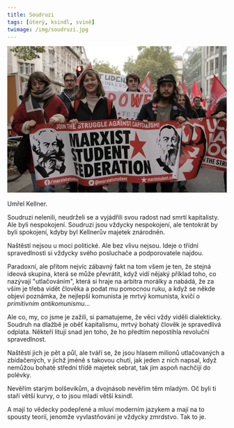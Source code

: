 ```yaml
---
title: Soudruzi
tags: [úterý, ksindl, svině]
twimage: /img/soudruzi.jpg
---
```


![cover](/img/soudruzi.jpg)

Umřel Kellner.

Soudruzi nelenili, neudrželi se a vyjádřili svou radost nad smrtí kapitalisty. Ale byli nespokojení. Soudruzi jsou vždycky nespokojení, ale tentokrát by byli spokojení, kdyby byl Kellnerův majetek znárodněn.

Naštěstí nejsou u moci politické. Ale bez vlivu nejsou. Ideje o třídní spravedlnosti si vždycky svého posluchače a podporovatele najdou.

Paradoxní, ale přitom nejvíc zábavný fakt na tom všem je ten, že stejná ideová skupina, která se může převrátit, když vidí nějaký příklad toho, co nazývají "utlačováním", která si hraje na arbitra morálky a nabádá, že za vším je třeba vidět člověka a podat mu pomocnou ruku, a když se někde objeví poznámka, že nejlepší komunista je mrtvý komunista, kvičí o _primitivním antikomunismu_...

Ale co, my, co jsme je zažili, si pamatujeme, že věci vždy viděli dialekticky. Soudruh na dlažbě je oběť kapitalismu, mrtvý bohatý člověk je spravedlivá odplata. Někteří litují snad jen toho, že ho předtím nepostihla revoluční spravedlnost.

Naštěstí jich je pět a půl, ale tváří se, že jsou hlasem milionů utlačovaných a zbídačených, v jichž jméně s takovou chutí, jak jeden z nich napsal, když nemůžou bohaté střední třídě majetek sebrat, tak jim aspoň nachčijí do polévky.

Nevěřím starým bolševikům, a dvojnásob nevěřím těm mladým. Oč byli ti staří větší kurvy, o to jsou mladí větší ksindl. 

A mají to vědecky podepřené a mluví moderním jazykem a mají na to spousty teorií, jenomže vyvlastňování je vždycky zmrdstvo. Tak to je.